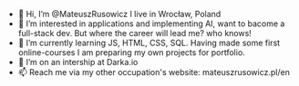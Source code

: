 - 👋 Hi, I’m @MateuszRusowicz I live in Wrocław, Poland
- 👀 I’m interested in applications and implementing AI, want to bacome a full-stack dev. But where the career will lead me? who knows!
- 🌱 I’m currently learning JS, HTML, CSS, SQL. Having made some first online-courses I am preparing my own projects for portfolio.
- 💞️ I’m on an intership at Darka.io
- 📫 Reach me via my other occupation's website: mateuszrusowicz.pl/en

<!---
MateuszRusowicz/MateuszRusowicz is a ✨ special ✨ repository because its `README.md` (this file) appears on your GitHub profile.
You can click the Preview link to take a look at your changes.
--->
